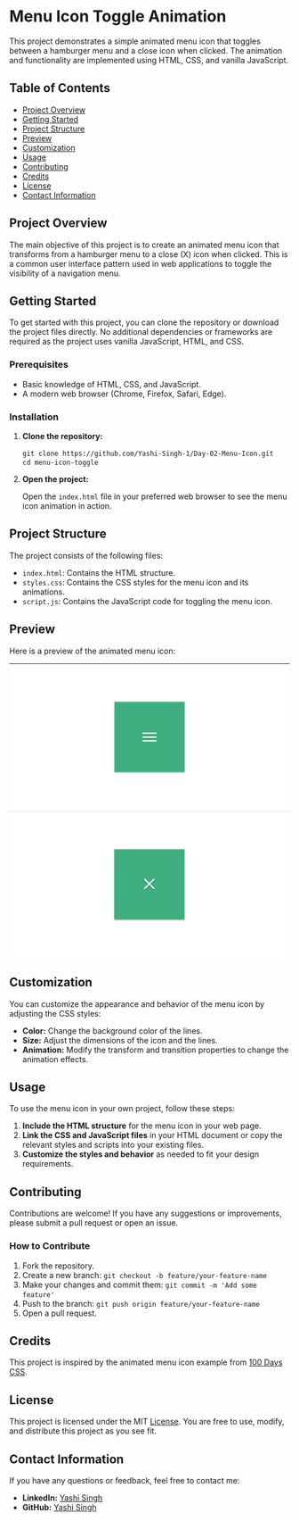 <h1>Menu Icon Toggle Animation</h1>
<p>This project demonstrates a simple animated menu icon that toggles between a hamburger menu and a close icon when clicked. The animation and functionality are implemented using HTML, CSS, and vanilla JavaScript.</p>

<h2>Table of Contents</h2>
<ul>
    <li><a href="#project-overview">Project Overview</a></li>
    <li><a href="#getting-started">Getting Started</a></li>
    <li><a href="#project-structure">Project Structure</a></li>
    <li><a href="#preview">Preview</a></li>
    <li><a href="#customization">Customization</a></li>
    <li><a href="#usage">Usage</a></li>
    <li><a href="#contributing">Contributing</a></li>
    <li><a href="#credits">Credits</a></li>
    <li><a href="#license">License</a></li>
    <li><a href="#contact">Contact Information</a></li>
</ul>

<h2 id="project-overview">Project Overview</h2>
<p>The main objective of this project is to create an animated menu icon that transforms from a hamburger menu to a close (X) icon when clicked. This is a common user interface pattern used in web applications to toggle the visibility of a navigation menu.</p>

<h2 id="getting-started">Getting Started</h2>
<p>To get started with this project, you can clone the repository or download the project files directly. No additional dependencies or frameworks are required as the project uses vanilla JavaScript, HTML, and CSS.</p>

<h3>Prerequisites</h3>
<ul>
    <li>Basic knowledge of HTML, CSS, and JavaScript.</li>
    <li>A modern web browser (Chrome, Firefox, Safari, Edge).</li>
</ul>

<h3>Installation</h3>
<ol>
    <li><strong>Clone the repository:</strong>
        <pre><code>git clone https://github.com/Yashi-Singh-1/Day-02-Menu-Icon.git
cd menu-icon-toggle
</code></pre>
    </li>
    <li><strong>Open the project:</strong>
        <p>Open the <code>index.html</code> file in your preferred web browser to see the menu icon animation in action.</p>
    </li>
</ol>

<h2 id="project-structure">Project Structure</h2>
<p>The project consists of the following files:</p>
<ul>
    <li><code>index.html</code>: Contains the HTML structure.</li>
    <li><code>styles.css</code>: Contains the CSS styles for the menu icon and its animations.</li>
    <li><code>script.js</code>: Contains the JavaScript code for toggling the menu icon.</li>
</ul>

<h2 id="preview">Preview</h2>
<p>Here is a preview of the animated menu icon:</p>
<img src="Preview-01.png" alt="Menu Icon Preview">
<img src="Preview-02.png" alt="Menu Icon Preview">

<h2 id="customization">Customization</h2>
<p>You can customize the appearance and behavior of the menu icon by adjusting the CSS styles:</p>
<ul>
    <li><strong>Color:</strong> Change the background color of the lines.</li>
    <li><strong>Size:</strong> Adjust the dimensions of the icon and the lines.</li>
    <li><strong>Animation:</strong> Modify the transform and transition properties to change the animation effects.</li>
</ul>

<h2 id="usage">Usage</h2>
<p>To use the menu icon in your own project, follow these steps:</p>
<ol>
    <li><strong>Include the HTML structure</strong> for the menu icon in your web page.</li>
    <li><strong>Link the CSS and JavaScript files</strong> in your HTML document or copy the relevant styles and scripts into your existing files.</li>
    <li><strong>Customize the styles and behavior</strong> as needed to fit your design requirements.</li>
</ol>

<h2 id="contributing">Contributing</h2>
<p>Contributions are welcome! If you have any suggestions or improvements, please submit a pull request or open an issue.</p>

<h3>How to Contribute</h3>
<ol>
    <li>Fork the repository.</li>
    <li>Create a new branch: <code>git checkout -b feature/your-feature-name</code></li>
    <li>Make your changes and commit them: <code>git commit -m 'Add some feature'</code></li>
    <li>Push to the branch: <code>git push origin feature/your-feature-name</code></li>
    <li>Open a pull request.</li>
</ol>

<h2 id="credits">Credits</h2>
<p>This project is inspired by the animated menu icon example from <a href="https://100dayscss.com/days/2/" target="_blank">100 Days CSS</a>.</p>

<h2 id="license">License</h2>
<p>This project is licensed under the MIT <a href="https://github.com/Yashi-Singh-1/Day-1-CSS-Challenge?tab=MIT-1-ov-file](https://github.com/Yashi-Singh-1/Day-02-Menu-Icon?tab=MIT-1-ov-file">License</a>. You are free to use, modify, and distribute this project as you see fit.</p>

<h2 id="contact">Contact Information</h2>
<p>If you have any questions or feedback, feel free to contact me:</p>
<ul>
    <li><strong>LinkedIn:</strong> <a href="www.linkedin.com/in/yashi-singh-b4143a246" target="_blank">Yashi Singh</a></li>
    <li><strong>GitHub:</strong> <a href="https://github.com/Yashi-Singh-1" target="_blank">Yashi Singh</a></li>
</ul>
